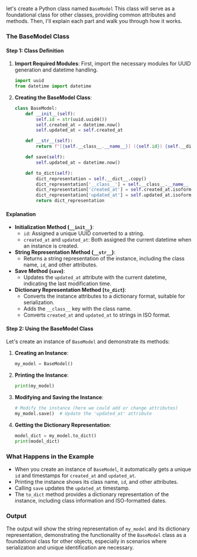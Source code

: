 let's create a Python class named `BaseModel` This class will serve as a foundational class for other classes, providing common attributes and methods. Then, I'll explain each part and walk you through how it works.

### The BaseModel Class

#### Step 1: Class Definition

1. **Import Required Modules**: First, import the necessary modules for UUID generation and datetime handling.

    ```python
    import uuid
    from datetime import datetime
    ```

2. **Creating the BaseModel Class**:

    ```python
    class BaseModel:
        def __init__(self):
            self.id = str(uuid.uuid4())
            self.created_at = datetime.now()
            self.updated_at = self.created_at

        def __str__(self):
            return f"[{self.__class__.__name__}] ({self.id}) {self.__dict__}"

        def save(self):
            self.updated_at = datetime.now()

        def to_dict(self):
            dict_representation = self.__dict__.copy()
            dict_representation['__class__'] = self.__class__.__name__
            dict_representation['created_at'] = self.created_at.isoformat()
            dict_representation['updated_at'] = self.updated_at.isoformat()
            return dict_representation
    ```

#### Explanation

- **Initialization Method (`__init__`)**:
  - `id`: Assigned a unique UUID converted to a string.
  - `created_at` and `updated_at`: Both assigned the current datetime when an instance is created.
- **String Representation Method (`__str__`)**:
  - Returns a string representation of the instance, including the class name, `id`, and other attributes.
- **Save Method (`save`)**:
  - Updates the `updated_at` attribute with the current datetime, indicating the last modification time.
- **Dictionary Representation Method (`to_dict`)**:
  - Converts the instance attributes to a dictionary format, suitable for serialization.
  - Adds the `__class__` key with the class name.
  - Converts `created_at` and `updated_at` to strings in ISO format.

#### Step 2: Using the BaseModel Class

Let's create an instance of `BaseModel` and demonstrate its methods:

1. **Creating an Instance**:

    ```python
    my_model = BaseModel()
    ```

2. **Printing the Instance**:

    ```python
    print(my_model)
    ```

3. **Modifying and Saving the Instance**:

    ```python
    # Modify the instance (here we could add or change attributes)
    my_model.save()  # Update the 'updated_at' attribute
    ```

4. **Getting the Dictionary Representation**:

    ```python
    model_dict = my_model.to_dict()
    print(model_dict)
    ```

### What Happens in the Example

- When you create an instance of `BaseModel`, it automatically gets a unique `id` and timestamps for `created_at` and `updated_at`.
- Printing the instance shows its class name, `id`, and other attributes.
- Calling `save` updates the `updated_at` timestamp.
- The `to_dict` method provides a dictionary representation of the instance, including class information and ISO-formatted dates.

### Output

The output will show the string representation of `my_model` and its dictionary representation, demonstrating the functionality of the `BaseModel` class as a foundational class for other objects, especially in scenarios where serialization and unique identification are necessary.